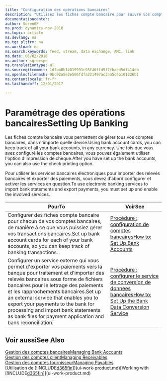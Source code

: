 ```yaml
---
title: "Configuration des opérations bancaires"
description: "Utilisez les fiches compte bancaire pour suivre vos comptes bancaires et paramétrer le flux bancaire pour échanger des données."
documentationcenter: 
author: SorenGP
ms.prod: dynamics-nav-2018
ms.topic: article
ms.devlang: na
ms.tgt_pltfrm: na
ms.workload: na
ms.search.keywords: feed, stream, data exchange, AMC, link
ms.date: 06/02/2016
ms.author: sgroespe
ms.translationtype: HT
ms.sourcegitcommit: 1dfba8b14019991c95f40ffd5f7fbaed5df414eb
ms.openlocfilehash: 9bc92a5e2e506fdfa221497ac3aa5c6b101226b1
ms.contentlocale: fr-fr
ms.lasthandoff: 12/01/2017

---
```

# <a name="setting-up-banking"></a><span data-ttu-id="793d9-103">Paramétrage des opérations bancaires</span><span class="sxs-lookup"><span data-stu-id="793d9-103">Setting Up Banking</span></span>
<span data-ttu-id="793d9-104">Les fiches compte bancaire vous permettent de gérer tous vos comptes bancaires, dans n'importe quelle devise.</span><span class="sxs-lookup"><span data-stu-id="793d9-104">Using bank account cards, you can keep track of all your bank accounts, in any currency.</span></span> <span data-ttu-id="793d9-105">Une fois que vous avez configuré les comptes bancaires, vous pouvez également utiliser l'option d'impression de chèque.</span><span class="sxs-lookup"><span data-stu-id="793d9-105">After you have set up the bank accounts, you can also use the check printing option.</span></span>

<span data-ttu-id="793d9-106">Pour utiliser les services bancaires électroniques pour importer des relevés bancaires et exporter des paiements, vous devez d'abord configurer et activer les services en question.</span><span class="sxs-lookup"><span data-stu-id="793d9-106">To use electronic banking services to import bank statements and  export payments, you must set up and enable the involved services.</span></span>

| <span data-ttu-id="793d9-107">Pour</span><span class="sxs-lookup"><span data-stu-id="793d9-107">To</span></span> | <span data-ttu-id="793d9-108">Voir</span><span class="sxs-lookup"><span data-stu-id="793d9-108">See</span></span> |
| --- | --- |
| <span data-ttu-id="793d9-109">Configurer des fiches compte bancaire pour chacun de vos comptes bancaires, de manière à ce que vous puissiez gérer vos transactions bancaires.</span><span class="sxs-lookup"><span data-stu-id="793d9-109">Set up bank account cards for each of your bank accounts, so you can keep track of banking transactions.</span></span> |[<span data-ttu-id="793d9-110">Procédure : configuration de comptes bancaires</span><span class="sxs-lookup"><span data-stu-id="793d9-110">How to: Set Up Bank Accounts</span></span>](bank-how-setup-bank-accounts.md) |
| <span data-ttu-id="793d9-111">Configurer un service externe qui vous permet d'exporter vos paiements vers la banque pour traitement et d'importer des relevés bancaires sous forme de fichiers bancaires pour le lettrage des paiements et les rapprochements bancaires.</span><span class="sxs-lookup"><span data-stu-id="793d9-111">Set up an external service that enables you to export your payments to the bank for processing  and import bank statements as bank files for payment application and bank reconciliation.</span></span> |[<span data-ttu-id="793d9-112">Procédure : configurer le service de conversion de données bancaires</span><span class="sxs-lookup"><span data-stu-id="793d9-112">How to: Set Up the Bank Data Conversion Service</span></span>](bank-how-setup-bank-data-conversion-service.md) |

## <a name="see-also"></a><span data-ttu-id="793d9-113">Voir aussi</span><span class="sxs-lookup"><span data-stu-id="793d9-113">See Also</span></span>
[<span data-ttu-id="793d9-114">Gestion des comptes bancaires</span><span class="sxs-lookup"><span data-stu-id="793d9-114">Managing Bank Accounts</span></span>](bank-manage-bank-accounts.md)  
[<span data-ttu-id="793d9-115">Gestion des comptes client</span><span class="sxs-lookup"><span data-stu-id="793d9-115">Managing Receivables</span></span>](receivables-manage-receivables.md)  
[<span data-ttu-id="793d9-116">Gestion des comptes fournisseur</span><span class="sxs-lookup"><span data-stu-id="793d9-116">Managing Payables</span></span>](payables-manage-payables.md)  
<span data-ttu-id="793d9-117">[Utilisation de [!INCLUDE[d365fin](includes/d365fin_md.md)]](ui-work-product.md)</span><span class="sxs-lookup"><span data-stu-id="793d9-117">[Working with [!INCLUDE[d365fin](includes/d365fin_md.md)]](ui-work-product.md)</span></span>

